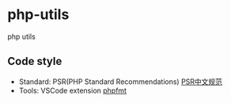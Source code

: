 # php-utils
php utils 


## Code style
- Standard: PSR(PHP Standard Recommendations) [PSR中文规范](https://www.kancloud.cn/thinkphp/php-fig-psr/3139)
- Tools: VSCode extension [phpfmt](https://marketplace.visualstudio.com/items?itemName=kokororin.vscode-phpfmt)
